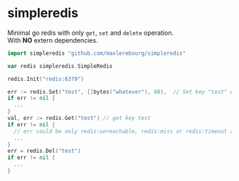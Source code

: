 # simpleredis
Minimal go redis with only `get`, `set` and `delete` operation.  
With **NO** extern dependencies.

```go
import simpleredis "github.com/maxlerebourg/simpleredis"

var redis simpleredis.SimpleRedis

redis.Init("redis:6379")

err := redis.Set("test", []bytes("whatever"), 60),  // Set key "test" with "whatever" for 60 seconds
if err != nil {
  ...
}
val, err := redis.Get("test") // get key test
if err != nil {
  // err could be only redis:unreachable, redis:miss or redis:timeout available in simpleredis.RedisUnreachable
  ...
}
err = redis.Del("test")
if err != nil {
  ...
}
```
